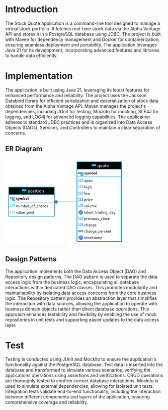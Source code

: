 # Introduction

The Stock Quote application is a command-line tool designed to manage a virtual stock portfolio. It fetches real-time stock data via the Alpha Vantage API and stores it in a PostgreSQL database using JDBC. The project is built with Maven for dependency management and Docker for containerization, ensuring seamless deployment and portability. The application leverages Java 21 for its development, incorporating advanced features and libraries to handle data efficiently.

# Implementation

The application is built using Java 21, leveraging its latest features for enhanced performance and reliability. The project uses the Jackson Databind library for efficient serialization and deserialization of stock data obtained from the Alpha Vantage API. Maven manages the project's dependencies, including JUnit for testing, Mockito for mocking, SLF4J for logging, and LOG4j for advanced logging capabilities. The application adheres to standard JDBC practices and is organized into Data Access Objects (DAOs), Services, and Controllers to maintain a clear separation of concerns.

## ER Diagram

![ER Diagram](src/main/resources/Stock_quote_ERD.png)

## Design Patterns

The application implements both the Data Access Object (DAO) and Repository design patterns. The DAO pattern is used to separate the data access logic from the business logic, encapsulating all database interactions within dedicated DAO classes. This promotes modularity and maintainability by isolating data access concerns from the core business logic. The Repository pattern provides an abstraction layer that simplifies the interaction with data sources, allowing the application to operate with business domain objects rather than direct database operations. This approach enhances testability and flexibility by enabling the use of mock repositories in unit tests and supporting easier updates to the data access layer.

# Test

Testing is conducted using JUnit and Mockito to ensure the application's functionality against the PostgreSQL database. Test data is inserted into the database and transformed to simulate various scenarios, verifying the applications operations using assertions and verifications. CRUD operations are thoroughly tested to confirm correct database interactions. Mockito is used to simulate external dependencies, allowing for isolated unit tests. Integration tests validate end-to-end functionality, including the interaction between different components and layers of the application, ensuring comprehensive coverage and reliability.
